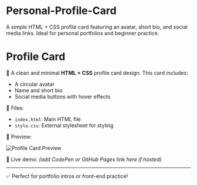 # Personal-Profile-Card
A simple HTML + CSS profile card featuring an avatar, short bio, and social media links. Ideal for personal portfolios and beginner practice.
# Profile Card

🎨 A clean and minimal **HTML + CSS** profile card design. This card includes:

- A circular avatar
- Name and short bio
- Social media buttons with hover effects

📂 Files:
- `index.html`: Main HTML file
- `style.css`: External stylesheet for styling

📸 Preview:

![Profile Card Preview](![image](https://github.com/user-attachments/assets/ba1e435c-a6b2-4f71-92f0-b40d9a5680d6)
)

🔗 Live demo: *(add CodePen or GitHub Pages link here if hosted)*

---

✅ Perfect for portfolio intros or front-end practice!
